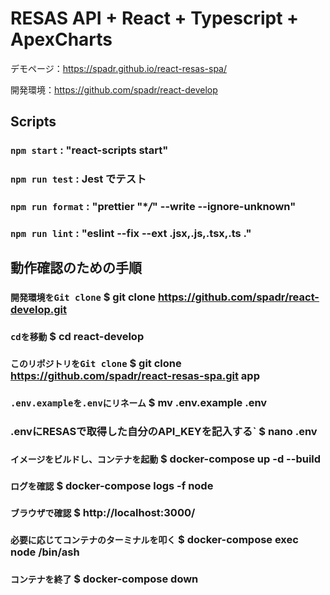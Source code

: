 # RESAS API + React + Typescript + ApexCharts
デモページ：https://spadr.github.io/react-resas-spa/

開発環境：https://github.com/spadr/react-develop


## Scripts

### `npm start` : "react-scripts start"

### `npm run test` : Jest でテスト

### `npm run format` : "prettier \"\*_/_\" --write --ignore-unknown"

### `npm run lint` : "eslint --fix --ext .jsx,.js,.tsx,.ts ."


## 動作確認のための手順

### `開発環境をGit clone` $ git clone https://github.com/spadr/react-develop.git

### `cdを移動` $ cd react-develop

### `このリポジトリをGit clone` $ git clone https://github.com/spadr/react-resas-spa.git app

### `.env.exampleを.envにリネーム` $ mv .env.example .env

### .envにRESASで取得した自分のAPI_KEYを記入する` $ nano .env

### `イメージをビルドし、コンテナを起動` $ docker-compose up -d --build

### `ログを確認` $ docker-compose logs -f node

### `ブラウザで確認` $ http://localhost:3000/

### `必要に応じてコンテナのターミナルを叩く` $ docker-compose exec node /bin/ash

### `コンテナを終了` $ docker-compose down


